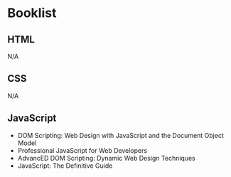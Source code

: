 # Booklist

## HTML

N/A

## CSS

N/A

## JavaScript

- DOM Scripting: Web Design with JavaScript and the Document Object Model
- Professional JavaScript for Web Developers
- AdvancED DOM Scripting: Dynamic Web Design Techniques
- JavaScript: The Definitive Guide
